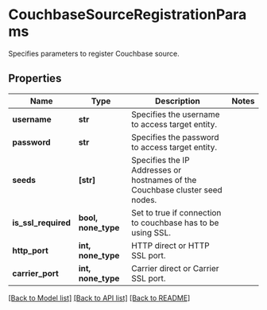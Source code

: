 # CouchbaseSourceRegistrationParams

Specifies parameters to register Couchbase source.

## Properties
Name | Type | Description | Notes
------------ | ------------- | ------------- | -------------
**username** | **str** | Specifies the username to access target entity. | 
**password** | **str** | Specifies the password to access target entity. | 
**seeds** | **[str]** | Specifies the IP Addresses or hostnames of the Couchbase cluster seed nodes. | 
**is_ssl_required** | **bool, none_type** | Set to true if connection to couchbase has to be using SSL. | 
**http_port** | **int, none_type** | HTTP direct or HTTP SSL port. | 
**carrier_port** | **int, none_type** | Carrier direct or Carrier SSL port. | 

[[Back to Model list]](../README.md#documentation-for-models) [[Back to API list]](../README.md#documentation-for-api-endpoints) [[Back to README]](../README.md)


